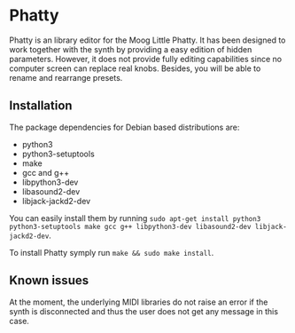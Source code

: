 # Phatty

Phatty is an library editor for the Moog Little Phatty. It has been designed to work together with the synth by providing a easy edition of hidden parameters. However, it does not provide fully editing capabilities since no computer screen can replace real knobs. Besides, you will be able to rename and rearrange presets.

## Installation

The package dependencies for Debian based distributions are:
- python3
- python3-setuptools
- make
- gcc and g++
- libpython3-dev
- libasound2-dev
- libjack-jackd2-dev

You can easily install them by running `sudo apt-get install python3 python3-setuptools make gcc g++ libpython3-dev libasound2-dev libjack-jackd2-dev`.

To install Phatty symply run `make && sudo make install`.

## Known issues
At the moment, the underlying MIDI libraries do not raise an error if the synth is disconnected and thus the user does not get any message in this case.

